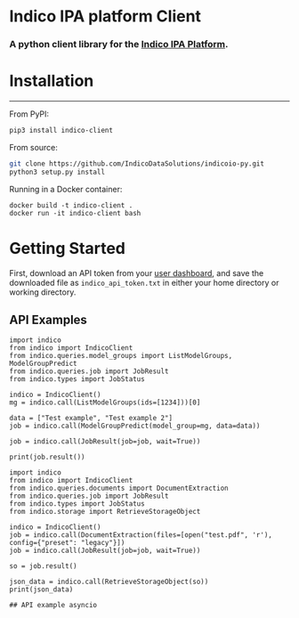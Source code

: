 # Indico IPA platform Client
### A python client library for the [Indico IPA Platform](https://app.indico.io/).

# Installation
--------------
From PyPI:
```bash
pip3 install indico-client
```

From source:
```bash
git clone https://github.com/IndicoDataSolutions/indicoio-py.git
python3 setup.py install
```

Running in a Docker container:
```
docker build -t indico-client .
docker run -it indico-client bash
```

# Getting Started

First, download an API token from your [user dashboard](https://app.indico.io/auth/user), and save the downloaded file as `indico_api_token.txt` in either your home directory or working directory.

## API Examples
```python3
import indico
from indico import IndicoClient
from indico.queries.model_groups import ListModelGroups, ModelGroupPredict
from indico.queries.job import JobResult
from indico.types import JobStatus

indico = IndicoClient()
mg = indico.call(ListModelGroups(ids=[1234]))[0]

data = ["Test example", "Test example 2"]
job = indico.call(ModelGroupPredict(model_group=mg, data=data))

job = indico.call(JobResult(job=job, wait=True))

print(job.result())
```
``` python3 
import indico
from indico import IndicoClient
from indico.queries.documents import DocumentExtraction
from indico.queries.job import JobResult
from indico.types import JobStatus
from indico.storage import RetrieveStorageObject

indico = IndicoClient()
job = indico.call(DocumentExtraction(files=[open("test.pdf", 'r'), config={"preset": "legacy"}])
job = indico.call(JobResult(job=job, wait=True))

so = job.result()

json_data = indico.call(RetrieveStorageObject(so))
print(json_data)

## API example asyncio

